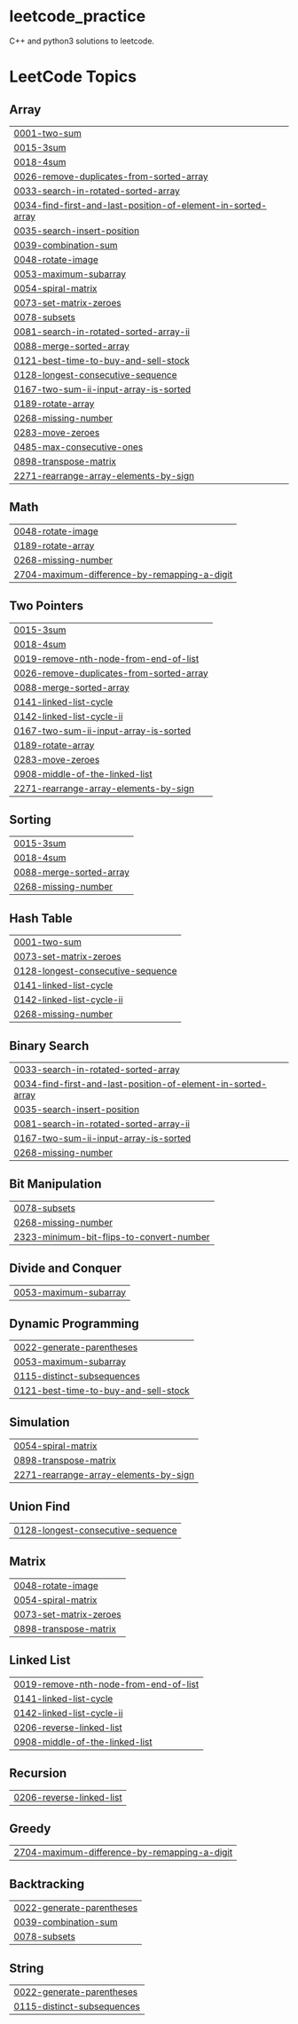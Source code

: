 # leetcode_practice
C++ and python3 solutions to leetcode.

<!---LeetCode Topics Start-->
# LeetCode Topics
## Array
|  |
| ------- |
| [0001-two-sum](https://github.com/vibhorbhatt777/leetcode_practice/tree/master/0001-two-sum) |
| [0015-3sum](https://github.com/vibhorbhatt777/leetcode_practice/tree/master/0015-3sum) |
| [0018-4sum](https://github.com/vibhorbhatt777/leetcode_practice/tree/master/0018-4sum) |
| [0026-remove-duplicates-from-sorted-array](https://github.com/vibhorbhatt777/leetcode_practice/tree/master/0026-remove-duplicates-from-sorted-array) |
| [0033-search-in-rotated-sorted-array](https://github.com/vibhorbhatt777/leetcode_practice/tree/master/0033-search-in-rotated-sorted-array) |
| [0034-find-first-and-last-position-of-element-in-sorted-array](https://github.com/vibhorbhatt777/leetcode_practice/tree/master/0034-find-first-and-last-position-of-element-in-sorted-array) |
| [0035-search-insert-position](https://github.com/vibhorbhatt777/leetcode_practice/tree/master/0035-search-insert-position) |
| [0039-combination-sum](https://github.com/vibhorbhatt777/leetcode_practice/tree/master/0039-combination-sum) |
| [0048-rotate-image](https://github.com/vibhorbhatt777/leetcode_practice/tree/master/0048-rotate-image) |
| [0053-maximum-subarray](https://github.com/vibhorbhatt777/leetcode_practice/tree/master/0053-maximum-subarray) |
| [0054-spiral-matrix](https://github.com/vibhorbhatt777/leetcode_practice/tree/master/0054-spiral-matrix) |
| [0073-set-matrix-zeroes](https://github.com/vibhorbhatt777/leetcode_practice/tree/master/0073-set-matrix-zeroes) |
| [0078-subsets](https://github.com/vibhorbhatt777/leetcode_practice/tree/master/0078-subsets) |
| [0081-search-in-rotated-sorted-array-ii](https://github.com/vibhorbhatt777/leetcode_practice/tree/master/0081-search-in-rotated-sorted-array-ii) |
| [0088-merge-sorted-array](https://github.com/vibhorbhatt777/leetcode_practice/tree/master/0088-merge-sorted-array) |
| [0121-best-time-to-buy-and-sell-stock](https://github.com/vibhorbhatt777/leetcode_practice/tree/master/0121-best-time-to-buy-and-sell-stock) |
| [0128-longest-consecutive-sequence](https://github.com/vibhorbhatt777/leetcode_practice/tree/master/0128-longest-consecutive-sequence) |
| [0167-two-sum-ii-input-array-is-sorted](https://github.com/vibhorbhatt777/leetcode_practice/tree/master/0167-two-sum-ii-input-array-is-sorted) |
| [0189-rotate-array](https://github.com/vibhorbhatt777/leetcode_practice/tree/master/0189-rotate-array) |
| [0268-missing-number](https://github.com/vibhorbhatt777/leetcode_practice/tree/master/0268-missing-number) |
| [0283-move-zeroes](https://github.com/vibhorbhatt777/leetcode_practice/tree/master/0283-move-zeroes) |
| [0485-max-consecutive-ones](https://github.com/vibhorbhatt777/leetcode_practice/tree/master/0485-max-consecutive-ones) |
| [0898-transpose-matrix](https://github.com/vibhorbhatt777/leetcode_practice/tree/master/0898-transpose-matrix) |
| [2271-rearrange-array-elements-by-sign](https://github.com/vibhorbhatt777/leetcode_practice/tree/master/2271-rearrange-array-elements-by-sign) |
## Math
|  |
| ------- |
| [0048-rotate-image](https://github.com/vibhorbhatt777/leetcode_practice/tree/master/0048-rotate-image) |
| [0189-rotate-array](https://github.com/vibhorbhatt777/leetcode_practice/tree/master/0189-rotate-array) |
| [0268-missing-number](https://github.com/vibhorbhatt777/leetcode_practice/tree/master/0268-missing-number) |
| [2704-maximum-difference-by-remapping-a-digit](https://github.com/vibhorbhatt777/leetcode_practice/tree/master/2704-maximum-difference-by-remapping-a-digit) |
## Two Pointers
|  |
| ------- |
| [0015-3sum](https://github.com/vibhorbhatt777/leetcode_practice/tree/master/0015-3sum) |
| [0018-4sum](https://github.com/vibhorbhatt777/leetcode_practice/tree/master/0018-4sum) |
| [0019-remove-nth-node-from-end-of-list](https://github.com/vibhorbhatt777/leetcode_practice/tree/master/0019-remove-nth-node-from-end-of-list) |
| [0026-remove-duplicates-from-sorted-array](https://github.com/vibhorbhatt777/leetcode_practice/tree/master/0026-remove-duplicates-from-sorted-array) |
| [0088-merge-sorted-array](https://github.com/vibhorbhatt777/leetcode_practice/tree/master/0088-merge-sorted-array) |
| [0141-linked-list-cycle](https://github.com/vibhorbhatt777/leetcode_practice/tree/master/0141-linked-list-cycle) |
| [0142-linked-list-cycle-ii](https://github.com/vibhorbhatt777/leetcode_practice/tree/master/0142-linked-list-cycle-ii) |
| [0167-two-sum-ii-input-array-is-sorted](https://github.com/vibhorbhatt777/leetcode_practice/tree/master/0167-two-sum-ii-input-array-is-sorted) |
| [0189-rotate-array](https://github.com/vibhorbhatt777/leetcode_practice/tree/master/0189-rotate-array) |
| [0283-move-zeroes](https://github.com/vibhorbhatt777/leetcode_practice/tree/master/0283-move-zeroes) |
| [0908-middle-of-the-linked-list](https://github.com/vibhorbhatt777/leetcode_practice/tree/master/0908-middle-of-the-linked-list) |
| [2271-rearrange-array-elements-by-sign](https://github.com/vibhorbhatt777/leetcode_practice/tree/master/2271-rearrange-array-elements-by-sign) |
## Sorting
|  |
| ------- |
| [0015-3sum](https://github.com/vibhorbhatt777/leetcode_practice/tree/master/0015-3sum) |
| [0018-4sum](https://github.com/vibhorbhatt777/leetcode_practice/tree/master/0018-4sum) |
| [0088-merge-sorted-array](https://github.com/vibhorbhatt777/leetcode_practice/tree/master/0088-merge-sorted-array) |
| [0268-missing-number](https://github.com/vibhorbhatt777/leetcode_practice/tree/master/0268-missing-number) |
## Hash Table
|  |
| ------- |
| [0001-two-sum](https://github.com/vibhorbhatt777/leetcode_practice/tree/master/0001-two-sum) |
| [0073-set-matrix-zeroes](https://github.com/vibhorbhatt777/leetcode_practice/tree/master/0073-set-matrix-zeroes) |
| [0128-longest-consecutive-sequence](https://github.com/vibhorbhatt777/leetcode_practice/tree/master/0128-longest-consecutive-sequence) |
| [0141-linked-list-cycle](https://github.com/vibhorbhatt777/leetcode_practice/tree/master/0141-linked-list-cycle) |
| [0142-linked-list-cycle-ii](https://github.com/vibhorbhatt777/leetcode_practice/tree/master/0142-linked-list-cycle-ii) |
| [0268-missing-number](https://github.com/vibhorbhatt777/leetcode_practice/tree/master/0268-missing-number) |
## Binary Search
|  |
| ------- |
| [0033-search-in-rotated-sorted-array](https://github.com/vibhorbhatt777/leetcode_practice/tree/master/0033-search-in-rotated-sorted-array) |
| [0034-find-first-and-last-position-of-element-in-sorted-array](https://github.com/vibhorbhatt777/leetcode_practice/tree/master/0034-find-first-and-last-position-of-element-in-sorted-array) |
| [0035-search-insert-position](https://github.com/vibhorbhatt777/leetcode_practice/tree/master/0035-search-insert-position) |
| [0081-search-in-rotated-sorted-array-ii](https://github.com/vibhorbhatt777/leetcode_practice/tree/master/0081-search-in-rotated-sorted-array-ii) |
| [0167-two-sum-ii-input-array-is-sorted](https://github.com/vibhorbhatt777/leetcode_practice/tree/master/0167-two-sum-ii-input-array-is-sorted) |
| [0268-missing-number](https://github.com/vibhorbhatt777/leetcode_practice/tree/master/0268-missing-number) |
## Bit Manipulation
|  |
| ------- |
| [0078-subsets](https://github.com/vibhorbhatt777/leetcode_practice/tree/master/0078-subsets) |
| [0268-missing-number](https://github.com/vibhorbhatt777/leetcode_practice/tree/master/0268-missing-number) |
| [2323-minimum-bit-flips-to-convert-number](https://github.com/vibhorbhatt777/leetcode_practice/tree/master/2323-minimum-bit-flips-to-convert-number) |
## Divide and Conquer
|  |
| ------- |
| [0053-maximum-subarray](https://github.com/vibhorbhatt777/leetcode_practice/tree/master/0053-maximum-subarray) |
## Dynamic Programming
|  |
| ------- |
| [0022-generate-parentheses](https://github.com/vibhorbhatt777/leetcode_practice/tree/master/0022-generate-parentheses) |
| [0053-maximum-subarray](https://github.com/vibhorbhatt777/leetcode_practice/tree/master/0053-maximum-subarray) |
| [0115-distinct-subsequences](https://github.com/vibhorbhatt777/leetcode_practice/tree/master/0115-distinct-subsequences) |
| [0121-best-time-to-buy-and-sell-stock](https://github.com/vibhorbhatt777/leetcode_practice/tree/master/0121-best-time-to-buy-and-sell-stock) |
## Simulation
|  |
| ------- |
| [0054-spiral-matrix](https://github.com/vibhorbhatt777/leetcode_practice/tree/master/0054-spiral-matrix) |
| [0898-transpose-matrix](https://github.com/vibhorbhatt777/leetcode_practice/tree/master/0898-transpose-matrix) |
| [2271-rearrange-array-elements-by-sign](https://github.com/vibhorbhatt777/leetcode_practice/tree/master/2271-rearrange-array-elements-by-sign) |
## Union Find
|  |
| ------- |
| [0128-longest-consecutive-sequence](https://github.com/vibhorbhatt777/leetcode_practice/tree/master/0128-longest-consecutive-sequence) |
## Matrix
|  |
| ------- |
| [0048-rotate-image](https://github.com/vibhorbhatt777/leetcode_practice/tree/master/0048-rotate-image) |
| [0054-spiral-matrix](https://github.com/vibhorbhatt777/leetcode_practice/tree/master/0054-spiral-matrix) |
| [0073-set-matrix-zeroes](https://github.com/vibhorbhatt777/leetcode_practice/tree/master/0073-set-matrix-zeroes) |
| [0898-transpose-matrix](https://github.com/vibhorbhatt777/leetcode_practice/tree/master/0898-transpose-matrix) |
## Linked List
|  |
| ------- |
| [0019-remove-nth-node-from-end-of-list](https://github.com/vibhorbhatt777/leetcode_practice/tree/master/0019-remove-nth-node-from-end-of-list) |
| [0141-linked-list-cycle](https://github.com/vibhorbhatt777/leetcode_practice/tree/master/0141-linked-list-cycle) |
| [0142-linked-list-cycle-ii](https://github.com/vibhorbhatt777/leetcode_practice/tree/master/0142-linked-list-cycle-ii) |
| [0206-reverse-linked-list](https://github.com/vibhorbhatt777/leetcode_practice/tree/master/0206-reverse-linked-list) |
| [0908-middle-of-the-linked-list](https://github.com/vibhorbhatt777/leetcode_practice/tree/master/0908-middle-of-the-linked-list) |
## Recursion
|  |
| ------- |
| [0206-reverse-linked-list](https://github.com/vibhorbhatt777/leetcode_practice/tree/master/0206-reverse-linked-list) |
## Greedy
|  |
| ------- |
| [2704-maximum-difference-by-remapping-a-digit](https://github.com/vibhorbhatt777/leetcode_practice/tree/master/2704-maximum-difference-by-remapping-a-digit) |
## Backtracking
|  |
| ------- |
| [0022-generate-parentheses](https://github.com/vibhorbhatt777/leetcode_practice/tree/master/0022-generate-parentheses) |
| [0039-combination-sum](https://github.com/vibhorbhatt777/leetcode_practice/tree/master/0039-combination-sum) |
| [0078-subsets](https://github.com/vibhorbhatt777/leetcode_practice/tree/master/0078-subsets) |
## String
|  |
| ------- |
| [0022-generate-parentheses](https://github.com/vibhorbhatt777/leetcode_practice/tree/master/0022-generate-parentheses) |
| [0115-distinct-subsequences](https://github.com/vibhorbhatt777/leetcode_practice/tree/master/0115-distinct-subsequences) |
<!---LeetCode Topics End-->
